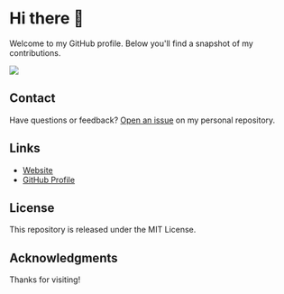 # Hi there 👋

Welcome to my GitHub profile. Below you'll find a snapshot of my contributions.

![](http://github-profile-summary-cards.vercel.app/api/cards/profile-details?username=arran4&theme=default)


## Contact

Have questions or feedback? [Open an issue](https://github.com/arran4/arran4/issues/new) on my personal repository.

## Links

- [Website](https://arran4.github.io/)
- [GitHub Profile](https://github.com/arran4)

## License

This repository is released under the MIT License.

## Acknowledgments

Thanks for visiting!
